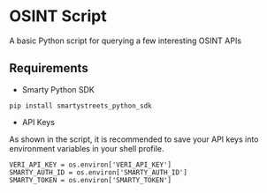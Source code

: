 # OSINT Script
A basic Python script for querying a few interesting
OSINT APIs

## Requirements
- Smarty Python SDK
```
pip install smartystreets_python_sdk
```
- API Keys

As shown in the script, it is recommended to 
save your API keys into environment variables in your shell profile.
```
VERI_API_KEY = os.environ['VERI_API_KEY']
SMARTY_AUTH_ID = os.environ['SMARTY_AUTH_ID']
SMARTY_TOKEN = os.environ['SMARTY_TOKEN']
```